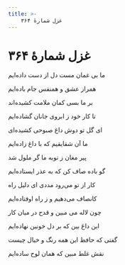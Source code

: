 ```yaml
---
title: >-
    غزل شمارهٔ ۳۶۴
---
```

# غزل شمارهٔ ۳۶۴

<div class="b" id="bn1"><div class="m1"><p>ما بی غمان مست دل از دست داده‌ایم</p></div>
<div class="m2"><p>همراز عشق و همنفس جام باده‌ایم</p></div></div>
<div class="b" id="bn2"><div class="m1"><p>بر ما بسی کمان ملامت کشیده‌اند</p></div>
<div class="m2"><p>تا کار خود ز ابروی جانان گشاده‌ایم</p></div></div>
<div class="b" id="bn3"><div class="m1"><p>ای گل تو دوش داغ صبوحی کشیده‌ای</p></div>
<div class="m2"><p>ما آن شقایقیم که با داغ زاده‌ایم</p></div></div>
<div class="b" id="bn4"><div class="m1"><p>پیر مغان ز توبه ما گر ملول شد</p></div>
<div class="m2"><p>گو باده صاف کن که به عذر ایستاده‌ایم</p></div></div>
<div class="b" id="bn5"><div class="m1"><p>کار از تو می‌رود مددی ای دلیل راه</p></div>
<div class="m2"><p>کانصاف می‌دهیم و ز راه اوفتاده‌ایم</p></div></div>
<div class="b" id="bn6"><div class="m1"><p>چون لاله می مبین و قدح در میان کار</p></div>
<div class="m2"><p>این داغ بین که بر دل خونین نهاده‌ایم</p></div></div>
<div class="b" id="bn7"><div class="m1"><p>گفتی که حافظ این همه رنگ و خیال چیست</p></div>
<div class="m2"><p>نقش غلط مبین که همان لوح ساده‌ایم</p></div></div>
